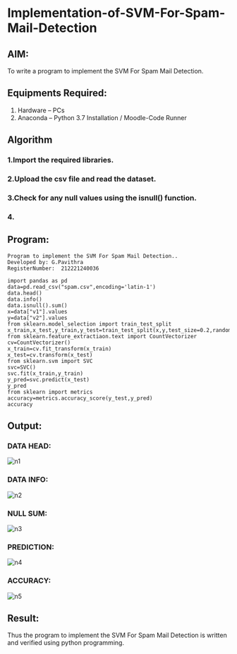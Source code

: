 # Implementation-of-SVM-For-Spam-Mail-Detection

## AIM:
To write a program to implement the SVM For Spam Mail Detection.

## Equipments Required:
1. Hardware – PCs
2. Anaconda – Python 3.7 Installation / Moodle-Code Runner

## Algorithm
### 1.Import the required libraries.
### 2.Upload the csv file and read the dataset.
### 3.Check for any null values using the isnull() function.
### 4.
## Program:
```
Program to implement the SVM For Spam Mail Detection..
Developed by: G.Pavithra
RegisterNumber:  212221240036
```
```
import pandas as pd
data=pd.read_csv("spam.csv",encoding='latin-1')
data.head()
data.info()
data.isnull().sum()
x=data["v1"].values
y=data["v2"].values
from sklearn.model_selection import train_test_split
x_train,x_test,y_train,y_test=train_test_split(x,y,test_size=0.2,random_state=0)
from sklearn.feature_extractiaon.text import CountVectorizer
cv=CountVectorizer()
x_train=cv.fit_transform(x_train)
x_test=cv.transform(x_test)
from sklearn.svm import SVC
svc=SVC()
svc.fit(x_train,y_train)
y_pred=svc.predict(x_test)
y_pred
from sklearn import metrics
accuracy=metrics.accuracy_score(y_test,y_pred)
accuracy
```

## Output:
### DATA HEAD:
![n1](https://user-images.githubusercontent.com/93427264/173004225-a96d511c-72e4-4dda-95e7-c8ba66550ea1.png)
### DATA INFO:
![n2](https://user-images.githubusercontent.com/93427264/173004300-81d8c996-ac1e-45c8-9361-baf4217910cd.png)
### NULL SUM:
![n3](https://user-images.githubusercontent.com/93427264/173004371-c38c7c7f-d23d-4c28-9c1f-92cd3cf3cd52.png)
### PREDICTION:
![n4](https://user-images.githubusercontent.com/93427264/173004436-fb621d67-d2c8-4d0c-9d29-84d41bb1792d.png)
### ACCURACY:
![n5](https://user-images.githubusercontent.com/93427264/173004488-29601ab2-740f-4ab8-bbc5-9929e2c72bda.png)

## Result:
Thus the program to implement the SVM For Spam Mail Detection is written and verified using python programming.
